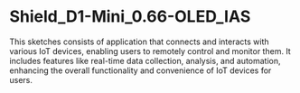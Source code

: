 # Shield_D1-Mini_0.66-OLED_IAS
This sketches consists of application that connects and interacts with various IoT devices, enabling users to remotely control and monitor them. It includes features like real-time data collection, analysis, and automation, enhancing the overall functionality and convenience of IoT devices for users.
